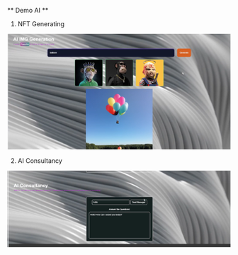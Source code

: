 ** Demo AI **

1. NFT Generating

![alt text](demo_pics/nft.png)

2. AI Consultancy

![alt text](demo_pics/consultancy.png)